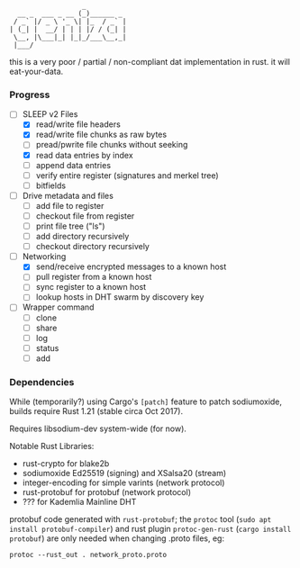 
                      _          
      __ _  ___ _ __ (_)______ _ 
     / _` |/ _ \ '_ \| |_  / _` |
    | (_| |  __/ | | | |/ / (_| |
     \__, |\___|_| |_|_/___\__,_|
     |___/                       

this is a very poor / partial / non-compliant dat implementation in rust.
it will eat-your-data.

### Progress

- [ ] SLEEP v2 Files
    - [x] read/write file headers
    - [x] read/write file chunks as raw bytes
    - [ ] pread/pwrite file chunks without seeking
    - [x] read data entries by index
    - [ ] append data entries
    - [ ] verify entire register (signatures and merkel tree)
    - [ ] bitfields
- [ ] Drive metadata and files
    - [ ] add file to register
    - [ ] checkout file from register
    - [ ] print file tree ("ls")
    - [ ] add directory recursively
    - [ ] checkout directory recursively
- [ ] Networking
    - [x] send/receive encrypted messages to a known host
    - [ ] pull register from a known host
    - [ ] sync register to a known host
    - [ ] lookup hosts in DHT swarm by discovery key
- [ ] Wrapper command
    - [ ] clone
    - [ ] share
    - [ ] log
    - [ ] status
    - [ ] add

### Dependencies

While (temporarily?) using Cargo's `[patch]` feature to patch sodiumoxide,
builds require Rust 1.21 (stable circa Oct 2017).

Requires libsodium-dev system-wide (for now).

Notable Rust Libraries:
- rust-crypto for blake2b 
- sodiumoxide Ed25519 (signing) and XSalsa20 (stream)
- integer-encoding for simple varints (network protocol)
- rust-protobuf for protobuf (network protocol)
- ??? for Kademlia Mainline DHT

protobuf code generated with `rust-protobuf`; the `protoc` tool (`sudo apt
install protobuf-compiler`) and rust plugin `protoc-gen-rust` (`cargo install
protobuf`) are only needed when changing .proto files, eg:

    protoc --rust_out . network_proto.proto
